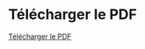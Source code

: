 # Télécharger le PDF
[Télécharger le PDF](https://raw.githubusercontent.com/IUT-Initiation_au_dev/IUT-Initiation_au_dev/main/docs/tp01.pdf)

